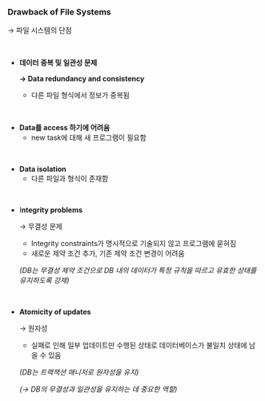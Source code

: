 ### Drawback of File Systems

→ 파일 시스템의 단점

<br>

- **데이터 중복 및 일관성 문제**
    
    **→ Data redundancy and consistency**
    
    - 다른 파일 형식에서 정보가 중복됨

<br>

- **Data를 access 하기에 어려움**
    - new task에 대해 새 프로그램이 필요함

<br>

- **Data isolation**
    - 다른 파일과 형식이 존재함

<br>
    
- I**ntegrity problems**
    
    → 무결성 문제
    
    - Integrity constraints가 명시적으로 기술되지 않고 프로그램에 묻혀짐
    - 새로운 제약 조건 추가, 기존 제약 조건 변경이 어려움
    
    *(DB는 무결성 제약 조건으로 DB 내의 데이터가 특정 규칙을 따르고 유효한 상태를 유지하도록 강제)*

<br>
    

- **Atomicity of updates**
    
    → 원자성
    
    - 실패로 인해 일부 업데이트만 수행된 상태로 데이터베이스가 불일치 상태에 남을 수 있음
    
    *(DB는 트랙잭션 매니저로 원자성을 유지)*
    
    *(→ DB의 무결성과 일관성을 유지하는 데 중요한 역할)*